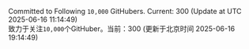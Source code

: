 Committed to Following `10,000` GitHubers. Current: <!-- FOLLOWING_COUNT -->300<!-- FOLLOWING_COUNT --> (Update at UTC <!-- LAST_UPDATED -->2025-06-16 11:14:49<!-- LAST_UPDATED -->)<br>
致力于关注`10,000`个GitHuber。当前：<!-- FOLLOWING_COUNT -->300<!-- FOLLOWING_COUNT --> (更新于北京时间 <!-- LAST_UPDATED_CST -->2025-06-16 19:14:49<!-- LAST_UPDATED_CST -->)
